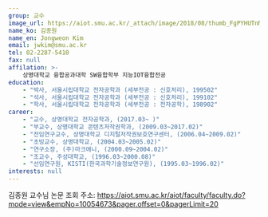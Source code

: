 ```yaml
---
group: 교수
image_url: https://aiot.smu.ac.kr/_attach/image/2018/08/thumb_FgPYHUTnMZkpatWVbIDM.jpg
name_ko: 김종원
name_en: Jongweon Kim
email: jwkim@smu.ac.kr
tel: 02-2287-5410
fax: null
affilation: >-
    상명대학교 융합공과대학 SW융합학부 지능IOT융합전공
education:
    - "박사, 서울시립대학교 전자공학과 (세부전공 : 신호처리), 199502"
    - "석사, 서울시립대학교 전자공학과 (세부전공 : 신호처리), 199102"
    - "학사, 서울시립대학교 전자공학과 (세부전공 : 전자공학), 198902"
career:
    - "교수, 상명대학교 전자공학과, (2017.03~ )"
    - "부교수, 상명대학교 콘텐츠저작권학과, (2009.03~2017.02)"
    - "전임연구교수, 상명대학교 디지털저작권보호연구센터, (2006.04~2009.02)"
    - "초빙교수, 상명대학교, (2004.03~2005.02)"
    - "연구소장, (주)마크애니, (2000.09~2004.02)"
    - "조교수, 주성대학교, (1996.03~2000.08)"
    - "선임연구원, KISTI(한국과학기술정보연구원), (1995.03~1996.02)"
interests: null
---
```


김종원 교수님 논문 조회 주소:
    https://aiot.smu.ac.kr/aiot/faculty/faculty.do?mode=view&empNo=10054673&pager.offset=0&pagerLimit=20
